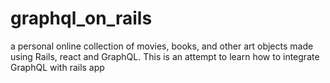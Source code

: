 # graphql_on_rails
a personal online collection of movies, books, and other art objects made using Rails, react and GraphQL.  This is an attempt to learn how to integrate GraphQL with rails app
